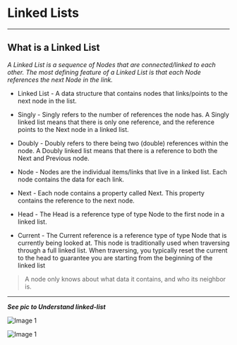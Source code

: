 # Linked Lists
___

## What is a Linked List
*A Linked List is a sequence of Nodes that are connected/linked to each other. The most defining feature of a Linked List is that each Node references the next Node in the link.*

- Linked List - A data structure that contains nodes that links/points to the next node in the list.

- Singly - Singly refers to the number of references the node has. A Singly linked list means that there is only one reference, and the reference points to the Next node in a linked list.

- Doubly - Doubly refers to there being two (double) references within the node. A Doubly linked list means that there is a reference to both the Next and Previous node.

- Node - Nodes are the individual items/links that live in a linked list. Each node contains the data for each link.

- Next - Each node contains a property called Next. This property contains the reference to the next node.

- Head - The Head is a reference type of type Node to the first node in a linked list.

- Current - The Current reference is a reference type of type Node that is currently being looked at. This node is traditionally used when traversing through a full linked list. When traversing, you typically reset the current to the head to guarantee you are starting from the beginning of the linked list

> A node only knows about what data it contains, and who its neighbor is.


______

***See pic to Understand linked-list***

![Image 1](https://miro.medium.com/max/875/1*K0_eV07tJtKQSVGKfP18bw.jpeg)

![Image 1](https://miro.medium.com/max/875/1*AeMDLFUjR0w0J4n8CP4H6g.jpeg)
